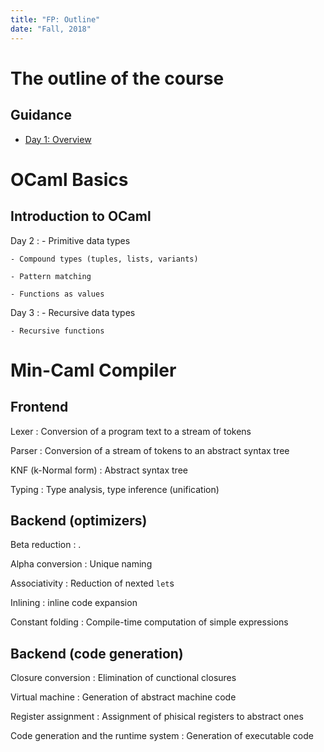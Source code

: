 ```yaml
---
title: "FP: Outline"
date: "Fall, 2018"
---
```


# The outline of the course

## Guidance

- [Day 1: Overview](01-overview.html)

# OCaml Basics

## Introduction to OCaml

Day 2
:   - Primitive data types

    - Compound types (tuples, lists, variants)

    - Pattern matching

    - Functions as values

Day 3
:   - Recursive data types

    - Recursive functions

# Min-Caml Compiler

## Frontend

Lexer
: Conversion of a program text to a stream of tokens

Parser
: Conversion of a stream of tokens to an abstract syntax tree

KNF (k-Normal form)
: Abstract syntax tree

Typing
: Type analysis, type inference (unification)

## Backend (optimizers)

Beta reduction
: .

Alpha conversion
: Unique naming

Associativity
: Reduction of nexted `let`s

Inlining
: inline code expansion

Constant folding
: Compile-time computation of simple expressions

## Backend (code generation)

Closure conversion
: Elimination of cunctional closures

Virtual machine
: Generation of abstract machine code

Register assignment
: Assignment of phisical registers to abstract ones

Code generation and the runtime system
: Generation of executable code

